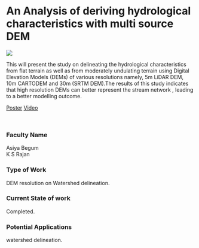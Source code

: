 # An Analysis of deriving hydrological characteristics with multi source DEM

![](01.%20An%20Analysis%20of%20deriving%20hydrological%20characteristics%20with%20multi%20source%20DEM.png)

This will present the study on delineating the hydrological characteristics from flat terrain as well as from moderately undulating terrain using Digital Elevation Models (DEMs) of various resolutions namely, 5m LiDAR DEM, 10m CARTODEM and 30m (SRTM DEM).The results of this study indicates that high resolution DEMs can better represent the stream network , leading to a better modelling outcome. 

[Poster](01.%20An%20Analysis%20of%20deriving%20hydrological%20characteristics%20with%20multi%20source%20DEM.pdf)
[Video](https://rndshowcase.iiit.ac.in/tto/TTO_website_data/Videos/248.mp4)

<br>


### Faculty Name

Asiya Begum<br>
K S Rajan


### Type of Work

DEM resolution on Watershed delineation.


### Current State of work

Completed.


### Potential Applications

watershed delineation.
